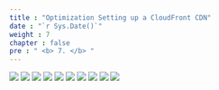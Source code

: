 ```yaml
---
title : "Optimization Setting up a CloudFront CDN"
date : "`r Sys.Date()`"
weight : 7
chapter : false
pre : " <b> 7. </b> "
---
```


![](../../WorkShop2/07.optimization-cdn/435.png?featherlight=false&width=90pc)
![](../../WorkShop2/07.optimization-cdn/436.png?featherlight=false&width=90pc)
![](../../WorkShop2/07.optimization-cdn/437.png?featherlight=false&width=90pc)
![](../../WorkShop2/07.optimization-cdn/438.png?featherlight=false&width=90pc)
![](../../WorkShop2/07.optimization-cdn/439.png?featherlight=false&width=90pc)
![](../../WorkShop2/07.optimization-cdn/440.png?featherlight=false&width=90pc)
![](../../WorkShop2/07.optimization-cdn/441.png?featherlight=false&width=90pc)
![](../../WorkShop2/07.optimization-cdn/442.png?featherlight=false&width=90pc)
![](../../WorkShop2/07.optimization-cdn/443.png?featherlight=false&width=90pc)
![](../../WorkShop2/07.optimization-cdn/444.png?featherlight=false&width=90pc)